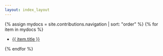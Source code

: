 ```yaml
---
layout: index_layout
---
```


{% assign mydocs = site.contributions.navigation | sort: "order" %}
{% for item in mydocs %}
<ul><li><a href="{{ site.baseurl }}{{ item.url }}">{{ item.title }}</a></li></ul>
{% endfor %}
